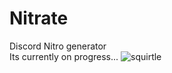 # Nitrate
Discord Nitro generator <br>
Its currently on progress...
<img src="https://i.ibb.co/WghxB7C/squirtle.webp" alt="squirtle" border="0">

